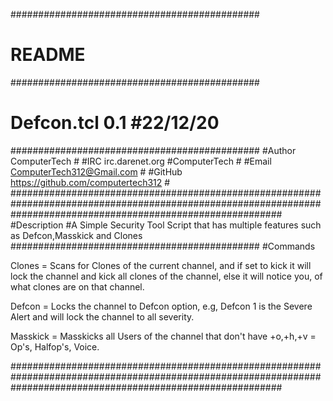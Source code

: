 #############################################
# README                                    #
#############################################
# Defcon.tcl 0.1                  #22/12/20 #
#############################################
#Author  ComputerTech                       #
#IRC     irc.darenet.org  #ComputerTech     #
#Email   ComputerTech312@Gmail.com          #
#GitHub  https://github.com/computertech312 #
#################################################################################################################################################################
#Description 
#A Simple Security Tool Script that has multiple features such as Defcon,Masskick and Clones
#############################################
#Commands

Clones     =  Scans for Clones of the current channel, and if set to kick it will lock the channel and kick all clones of the channel, else it will notice you,
               of what clones are on that channel.


Defcon       =  Locks the channel to Defcon option, e.g,  Defcon 1  is the Severe Alert and will lock the channel to all severity.



Masskick     =  Masskicks all Users of the channel that don't have +o,+h,+v  = Op's, Halfop's, Voice.

#################################################################################################################################################################


